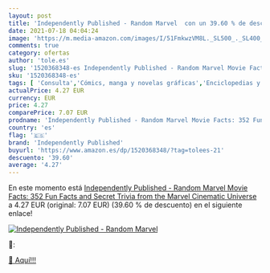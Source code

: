 ```yaml
---
layout: post
title: 'Independently Published - Random Marvel  con un 39.60 % de descuento'
date: 2021-07-18 04:04:24
image: 'https://m.media-amazon.com/images/I/51FmkwzVM8L._SL500_._SL400_.jpg'
comments: true
category: ofertas
author: 'tole.es'
slug: '1520368348-es Independently Published - Random Marvel Movie Facts: 352...'
sku: '1520368348-es'
tags: [ 'Consulta','Cómics, manga y novelas gráficas','Enciclopedias y obras de consulta','Libros','independently published', ]
actualPrice: 4.27 EUR
currency: EUR
price: 4.27
comparePrice: 7.07 EUR
prodname: 'Independently Published - Random Marvel Movie Facts: 352 Fun Facts and Secret Trivia from the Marvel Cinematic Universe'
country: 'es'
flag: '🇪🇸'
brand: 'Independently Published'
buyurl: 'https://www.amazon.es/dp/1520368348/?tag=tolees-21'
descuento: '39.60'
average: '4.27'
---
```


En este momento está [Independently Published - Random Marvel Movie Facts: 352 Fun Facts and Secret Trivia from the Marvel Cinematic Universe](https://www.amazon.es/dp/1520368348/?tag=tolees-21) a 4.27 EUR (original: 7.07 EUR) (39.60 %  de descuento) en el siguiente enlace!

[![Independently Published - Random Marvel ](https://m.media-amazon.com/images/I/51FmkwzVM8L._SL500_._SL400_.jpg)](https://www.amazon.es/dp/1520368348/?tag=tolees-21)

🔎:


[🛒 Aquí!!!](https://www.amazon.es/dp/1520368348/?tag=tolees-21)
